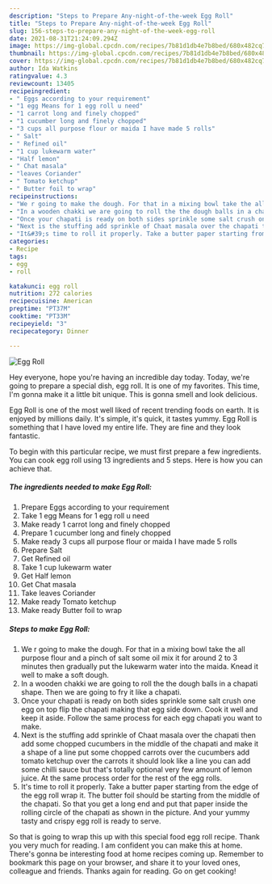 ```yaml
---
description: "Steps to Prepare Any-night-of-the-week Egg Roll"
title: "Steps to Prepare Any-night-of-the-week Egg Roll"
slug: 156-steps-to-prepare-any-night-of-the-week-egg-roll
date: 2021-08-31T21:24:09.294Z
image: https://img-global.cpcdn.com/recipes/7b81d1db4e7b8bed/680x482cq70/egg-roll-recipe-main-photo.jpg
thumbnail: https://img-global.cpcdn.com/recipes/7b81d1db4e7b8bed/680x482cq70/egg-roll-recipe-main-photo.jpg
cover: https://img-global.cpcdn.com/recipes/7b81d1db4e7b8bed/680x482cq70/egg-roll-recipe-main-photo.jpg
author: Ida Watkins
ratingvalue: 4.3
reviewcount: 13405
recipeingredient:
- " Eggs according to your requirement"
- "1 egg Means for 1 egg roll u need"
- "1 carrot long and finely chopped"
- "1 cucumber long and finely chopped"
- "3 cups all purpose flour or maida I have made 5 rolls"
- " Salt"
- " Refined oil"
- "1 cup lukewarm water"
- "Half lemon"
- " Chat masala"
- "leaves Coriander"
- " Tomato ketchup"
- " Butter foil to wrap"
recipeinstructions:
- "We r going to make the dough. For that in a mixing bowl take the all purpose flour and a pinch of salt some oil mix it for around 2 to 3 minutes then gradually put the lukewarm water into the maida. Knead it well to make a soft dough."
- "In a wooden chakki we are going to roll the the dough balls in a chapati shape. Then we are going to fry it like a chapati."
- "Once your chapati is ready on both sides sprinkle some salt crush one egg on top flip the chapati making that egg side down. Cook it well and keep it aside. Follow the same process for each egg chapati you want to make."
- "Next is the stuffing add sprinkle of Chaat masala over the chapati then add some chopped cucumbers in the middle of the chapati and make it a shape of a line put some chopped carrots over the cucumbers add tomato ketchup over the carrots it should look like a line you can add some chilli sauce but that&#39;s totally optional very few amount of lemon juice. At the same process order for the rest of the egg rolls."
- "It&#39;s time to roll it properly. Take a butter paper starting from the edge of the egg roll wrap it. The butter foil should be starting from the middle of the chapati. So that you get a long end and put that paper inside the rolling circle of the chapati as shown in the picture. And your yummy tasty and crispy egg roll is ready to serve."
categories:
- Recipe
tags:
- egg
- roll

katakunci: egg roll 
nutrition: 272 calories
recipecuisine: American
preptime: "PT37M"
cooktime: "PT33M"
recipeyield: "3"
recipecategory: Dinner

---
```



![Egg Roll](https://img-global.cpcdn.com/recipes/7b81d1db4e7b8bed/680x482cq70/egg-roll-recipe-main-photo.jpg)

Hey everyone, hope you're having an incredible day today. Today, we're going to prepare a special dish, egg roll. It is one of my favorites. This time, I'm gonna make it a little bit unique. This is gonna smell and look delicious.



Egg Roll is one of the most well liked of recent trending foods on earth. It is enjoyed by millions daily. It's simple, it's quick, it tastes yummy. Egg Roll is something that I have loved my entire life. They are fine and they look fantastic.


To begin with this particular recipe, we must first prepare a few ingredients. You can cook egg roll using 13 ingredients and 5 steps. Here is how you can achieve that.

<!--inarticleads1-->

##### The ingredients needed to make Egg Roll:

1. Prepare  Eggs according to your requirement
1. Take 1 egg Means for 1 egg roll u need
1. Make ready 1 carrot long and finely chopped
1. Prepare 1 cucumber long and finely chopped
1. Make ready 3 cups all purpose flour or maida I have made 5 rolls
1. Prepare  Salt
1. Get  Refined oil
1. Take 1 cup lukewarm water
1. Get Half lemon
1. Get  Chat masala
1. Take leaves Coriander
1. Make ready  Tomato ketchup
1. Make ready  Butter foil to wrap




<!--inarticleads2-->

##### Steps to make Egg Roll:

1. We r going to make the dough. For that in a mixing bowl take the all purpose flour and a pinch of salt some oil mix it for around 2 to 3 minutes then gradually put the lukewarm water into the maida. Knead it well to make a soft dough.
1. In a wooden chakki we are going to roll the the dough balls in a chapati shape. Then we are going to fry it like a chapati.
1. Once your chapati is ready on both sides sprinkle some salt crush one egg on top flip the chapati making that egg side down. Cook it well and keep it aside. Follow the same process for each egg chapati you want to make.
1. Next is the stuffing add sprinkle of Chaat masala over the chapati then add some chopped cucumbers in the middle of the chapati and make it a shape of a line put some chopped carrots over the cucumbers add tomato ketchup over the carrots it should look like a line you can add some chilli sauce but that&#39;s totally optional very few amount of lemon juice. At the same process order for the rest of the egg rolls.
1. It&#39;s time to roll it properly. Take a butter paper starting from the edge of the egg roll wrap it. The butter foil should be starting from the middle of the chapati. So that you get a long end and put that paper inside the rolling circle of the chapati as shown in the picture. And your yummy tasty and crispy egg roll is ready to serve.




So that is going to wrap this up with this special food egg roll recipe. Thank you very much for reading. I am confident you can make this at home. There's gonna be interesting food at home recipes coming up. Remember to bookmark this page on your browser, and share it to your loved ones, colleague and friends. Thanks again for reading. Go on get cooking!
